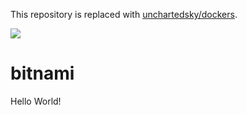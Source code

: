 This repository is replaced with [unchartedsky/dockers](https://github.com/unchartedsky/dockers).

![](https://github.com/unchartedsky/bitnami/workflows/Dockerize/badge.svg)

# bitnami

Hello World!

